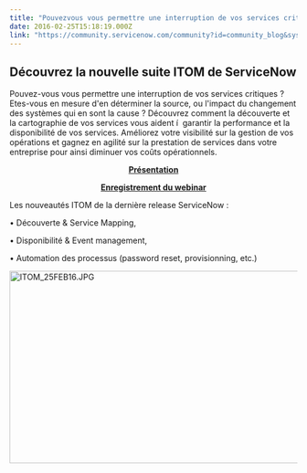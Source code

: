 ```yaml
---
title: "Pouvezvous vous permettre une interruption de vos services critiques "
date: 2016-02-25T15:18:19.000Z
link: "https://community.servicenow.com/community?id=community_blog&sys_id=6b8d2a69dbd0dbc01dcaf3231f9619af"
---
```

<h2>Découvrez la nouvelle suite ITOM de ServiceNow</h2><p></p><p>Pouvez-vous vous permettre une interruption de vos services critiques ? Etes-vous en mesure d'en déterminer la source, ou l'impact du changement des systèmes qui en sont la cause ? Découvrez comment la découverte et la cartographie de vos services vous aident í  garantir la performance et la disponibilité de vos services. Améliorez votre visibilité sur la gestion de vos opérations et gagnez en agilité sur la prestation de services dans votre entreprise pour ainsi diminuer vos coûts opérationnels.</p><p style="text-align: center;"><strong><a title="ages.connect.servicenow.com/Web/ServiceNowDotCom/%7B3ba3a2c7-ac5d-4158-9d79-ebbfffb3c990%7D_WBR-ITOM-25FEB16.compressed.pdf" href="http://images.connect.servicenow.com/Web/ServiceNowDotCom/%7B3ba3a2c7-ac5d-4158-9d79-ebbfffb3c990%7D_WBR-ITOM-25FEB16.compressed.pdf">Présentation</a></strong></p><p style="text-align: center;"><strong><a title="ent.on24.com/wcc/r/1129511/B61FE7814F2CAB6E93D8DF6B51A6F3A9" href="http://event.on24.com/wcc/r/1129511/B61FE7814F2CAB6E93D8DF6B51A6F3A9">Enregistrement du webinar</a></strong></p><p>Les nouveautés ITOM de la dernière release ServiceNow :</p><p>• Découverte &amp; Service Mapping,</p><p>• Disponibilité &amp; Event management,</p><p>• Automation des processus (password reset, provisionning, etc.)</p><p></p><p><a href="http://images.connect.servicenow.com/Web/ServiceNowDotCom/{3ba3a2c7-ac5d-4158-9d79-ebbfffb3c990}_WBR-ITOM-25FEB16.compressed.pdf"><img   alt="ITOM_25FEB16.JPG" class="image-1 jive-image" src="1731d582dbd4130468c1fb651f961951.iix" style="width: 620px; height: 337px; display: block; margin-left: auto; margin-right: auto;"/></a></p>